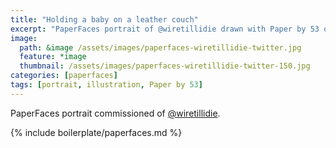 ```yaml
---
title: "Holding a baby on a leather couch"
excerpt: "PaperFaces portrait of @wiretillidie drawn with Paper by 53 on an iPad."
image: 
  path: &image /assets/images/paperfaces-wiretillidie-twitter.jpg 
  feature: *image
  thumbnail: /assets/images/paperfaces-wiretillidie-twitter-150.jpg
categories: [paperfaces]
tags: [portrait, illustration, Paper by 53]
---
```


PaperFaces portrait commissioned of [@wiretillidie](https://twitter.com/wiretillidie).

{% include boilerplate/paperfaces.md %}

